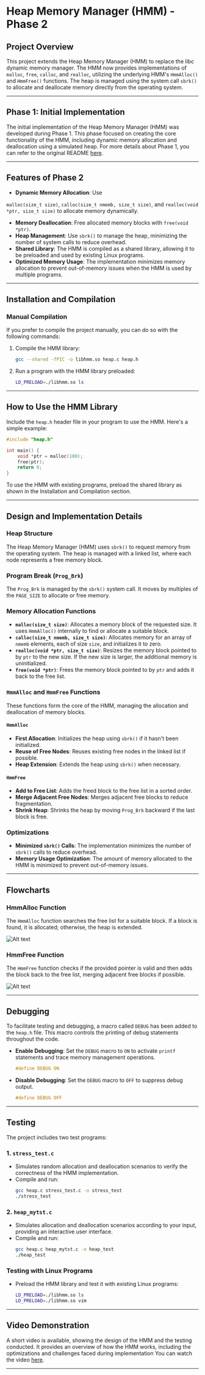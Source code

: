 
# Heap Memory Manager (HMM) - Phase 2

## Project Overview
This project extends the Heap Memory Manager (HMM) to replace the libc dynamic memory manager. The HMM now provides implementations of `malloc`, `free`, `calloc`, and `realloc`, utilizing the underlying HMM's `HmmAlloc()` and `HmmFree()` functions. The heap is managed using the system call `sbrk()` to allocate and deallocate memory directly from the operating system.

---
## Phase 1: Initial Implementation

The initial implementation of the Heap Memory Manager (HMM) was developed during Phase 1. This phase focused on creating the core functionality of the HMM, including dynamic memory allocation and deallocation using a simulated heap. For more details about Phase 1, you can refer to the original README [here](https://github.com/Mohamed100100/STMicroelectronics_Tasks/tree/master/Day6%20%5BMemory%20Allocation%5D).

---

## Features of Phase 2
- **Dynamic Memory Allocation**: Use 

`malloc(size_t size)`, `calloc(size_t nmemb, size_t size)`, and `realloc(void *ptr, size_t size)` to allocate memory dynamically.
- **Memory Deallocation**: Free allocated memory blocks with `free(void *ptr)`.
- **Heap Management**: Use `sbrk()` to manage the heap, minimizing the number of system calls to reduce overhead.
- **Shared Library**: The HMM is compiled as a shared library, allowing it to be preloaded and used by existing Linux programs.
- **Optimized Memory Usage**: The implementation minimizes memory allocation to prevent out-of-memory issues when the HMM is used by multiple programs.

---

## Installation and Compilation

### Manual Compilation

If you prefer to compile the project manually, you can do so with the following commands:

1. Compile the HMM library:
   ```bash
   gcc --shared -fPIC -o libhmm.so heap.c heap.h
   
   ```

2. Run a program with the HMM library preloaded:
   ```bash
   LD_PRELOAD=./libhmm.so ls
   ```

---

## How to Use the HMM Library

Include the `heap.h` header file in your program to use the HMM. Here's a simple example:

```c
#include "heap.h"

int main() {
    void *ptr = malloc(100);
    free(ptr);
    return 0;
}
```

To use the HMM with existing programs, preload the shared library as shown in the Installation and Compilation section.

---

## Design and Implementation Details

### Heap Structure
The Heap Memory Manager (HMM) uses `sbrk()` to request memory from the operating system. The heap is managed with a linked list, where each node represents a free  memory block.

### Program Break (`Prog_Brk`)
The `Prog_Brk` is managed by the `sbrk()` system call. It moves by multiples of the `PAGE_SIZE` to allocate or free memory.

### Memory Allocation Functions
- **`malloc(size_t size)`**: Allocates a memory block of the requested size. It uses `HmmAlloc()` internally to find or allocate a suitable block.
- **`calloc(size_t nmemb, size_t size)`**: Allocates memory for an array of `nmemb` elements, each of size `size`, and initializes it to zero.
- **`realloc(void *ptr, size_t size)`**: Resizes the memory block pointed to by `ptr` to the new size. If the new size is larger, the additional memory is uninitialized.
- **`free(void *ptr)`**: Frees the memory block pointed to by `ptr` and adds it back to the free list.

### `HmmAlloc` and `HmmFree` Functions
These functions form the core of the HMM, managing the allocation and deallocation of memory blocks.

#### `HmmAlloc`
- **First Allocation**: Initializes the heap using `sbrk()` if it hasn't been initialized.
- **Reuse of Free Nodes**: Reuses existing free nodes in the linked list if possible.
- **Heap Extension**: Extends the heap using `sbrk()` when necessary.

#### `HmmFree`
- **Add to Free List**: Adds the freed block to the free list in a sorted order.
- **Merge Adjacent Free Nodes**: Merges adjacent free blocks to reduce fragmentation.
- **Shrink Heap**: Shrinks the heap by moving `Prog_Brk` backward if the last block is free.

### Optimizations
- **Minimized `sbrk()` Calls**: The implementation minimizes the number of `sbrk()` calls to reduce overhead.
- **Memory Usage Optimization**: The amount of memory allocated to the HMM is minimized to prevent out-of-memory issues.

---
## Flowcharts

### HmmAlloc Function
The `HmmAlloc` function searches the free list for a suitable block. If a block is found, it is allocated; otherwise, the heap is extended.

![Alt text](FlowCharts/Alloc_Chart.png)


### HmmFree Function
The `HmmFree` function checks if the provided pointer is valid and then adds the block back to the free list, merging adjacent free blocks if possible.

![Alt text](FlowCharts/Free_Chart.png)

---
## Debugging

To facilitate testing and debugging, a macro called `DEBUG` has been added to the `heap.h` file. This macro controls the printing of debug statements throughout the code.

- **Enable Debugging**: Set the `DEBUG` macro to `ON` to activate `printf` statements and trace memory management operations.
  
  ```c
  #define DEBUG ON
  ```

- **Disable Debugging**: Set the `DEBUG` macro to `OFF` to suppress debug output.

  ```c
  #define DEBUG OFF
  ```

---

## Testing

The project includes two test programs:

### 1. `stress_test.c`
- Simulates random allocation and deallocation scenarios to verify the correctness of the HMM implementation.
- Compile and run:
  ```bash
  gcc heap.c stress_test.c -o stress_test
  ./stress_test
  ```

### 2. `heap_mytst.c`
- Simulates allocation and deallocation scenarios according to your input, providing an interactive user interface.
- Compile and run:
  ```bash
  gcc heap.c heap_mytst.c -o heap_test
  ./heap_test
  ```

### Testing with Linux Programs
- Preload the HMM library and test it with existing Linux programs:
  ```bash
  LD_PRELOAD=./libhmm.so ls
  LD_PRELOAD=./libhmm.so vim
  ```

---

## Video Demonstration
A short video  is available, showing the design of the HMM and the testing conducted. It provides an overview of how the HMM works, including the optimizations and challenges faced during implementation You can watch the video [here](https://drive.google.com/file/d/1gshA2onWu1JogNDPUIF_v66GbMwQgHEu/view?usp=sharing).


---


